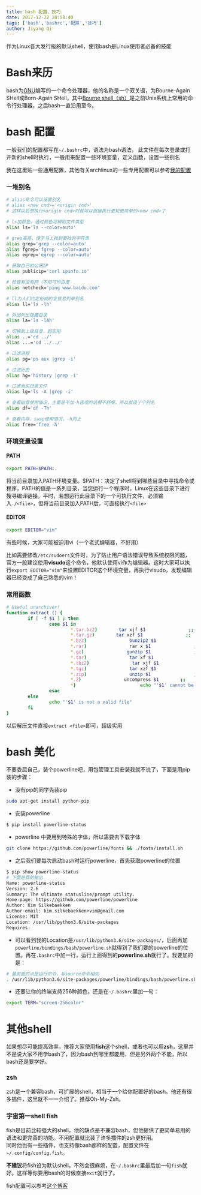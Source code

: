 ```yaml
---
title: bash 配置、技巧
date: 2017-12-22 20:58:40
tags: ['bash','bashrc','配置','技巧']
author: Jiyang Qi
---
```


作为Linux各大发行版的默认shell，使用bash是Linux使用者必备的技能

# Bash来历

bash为[GNU](https://zh.wikipedia.org/wiki/GNU)编写的一个命令处理器，他的名称是一个双关语，为Bourne-Again SHell或Born-Again SHell，其中[Bourne shell（sh）](https://zh.wikipedia.org/wiki/Bourne_shell)是之前Unix系统上常用的命令行处理器。之后bash一直沿用至今。

# bash 配置

一般我们的配置都写在`~/.bashrc`中，语法为bash语法， 此文件在每次登录或打开新的shell时执行，一般用来配置一些环境变量，定义函数，设置一些别名

我在这里贴一些通用配置，其他有关archlinux的一些专用配置可以参考[我的配置](https://github.com/qjy981010/vim-config/blob/master/.bashrc)

### 一堆别名
```bash
# alias命令可以设置别名
# alias <new cmd>='<origin cmd>'
# 这样以后想执行<origin cmd>时就可以直接执行更短更简单的<new cmd>了

# ls加颜色，通过颜色可辨别文件类型
alias ls='ls --color=auto'

# grep高亮，便于马上找到要找的字符串
alias grep='grep --color=auto' 
alias fgrep='fgrep --color=auto'
alias egrep='egrep --color=auto'

# 获取自己的公网IP
alias publicip='curl ipinfo.io'

# 检查有没有网（不用可怜百度
alias netcheck='ping www.baidu.com'

# ll为人们约定俗成的全信息列举别名
alias ll='ls -lh'

# 外加列出隐藏目录
alias la='ls -lAh'

# 切换到上级目录，超实用
alias ..='cd ../'
alias ...='cd ../../'

# 过滤进程
alias pg='ps aux |grep -i'

# 过滤历史
alias hg='history |grep -i'

# 过滤当前目录文件
alias lg='ls -A |grep -i'

# 查看磁盘使用情况，主要是不加-h选项的话很不舒服，所以就设了个别名
alias df='df -Th'

# 查看内存、swap使用情况，-h同上
alias free='free -h'
```

### 环境变量设置
#### PATH
```bash
export PATH=$PATH:.
```
将当前目录加入PATH环境变量。$PATH：决定了shell将到哪些目录中寻找命令或程序，PATH的值是一系列目录，当您运行一个程序时，Linux在这些目录下进行搜寻编译链接。平时，若想运行此目录下的一个可执行文件，必须输入`./<file>`，但将当前目录加入PATH后，可直接执行`<file>`

#### EDITOR
```bash
export EDITOR="vim"
```
有些时候，大家可能被迫用vi（一个老式编辑器，不好用）

比如需要修改`/etc/sudoers`文件时，为了防止用户语法错误导致系统权限问题， 官方一般建议使用**visudo**这个命令，他默认使用vi作为编辑器。这时大家可以执行`export EDITOR="vim"`来设置EDITOR这个环境变量，再执行visudo，发现编辑器已经变成了自己熟悉的vim！

### 常用函数
```bash
# Useful unarchiver!
function extract () {
        if [ -f $1 ] ; then
                case $1 in
                        *.tar.bz2)        tar xjf $1                ;;
                        *.tar.gz)        tar xzf $1                ;;
                        *.bz2)                bunzip2 $1                ;;
                        *.rar)                rar x $1                ;;
                        *.gz)                gunzip $1                ;;
                        *.tar)                tar xf $1                ;;
                        *.tbz2)                tar xjf $1                ;;
                        *.tgz)                tar xzf $1                ;;
                        *.zip)                unzip $1                ;;
                        *.Z)                uncompress $1        ;;
                        *)                        echo "'$1' cannot be extracted via extract()" ;;
                esac
        else
                echo "'$1' is not a valid file"
        fi
}
```
以后解压文件直接`extract <file>`即可，超级实用

# bash 美化

不要委屈自己，装个powerline吧，用包管理工具安装我就不说了，下面是用pip装的步骤：

- 没有pip的同学先装pip
```bash
sudo apt-get install python-pip
```

- 安装powerline
```bash
$ pip install powerline-status
```

- powerline 中要用到特殊的字体，所以需要去下载字体
```bash
git clone https://github.com/powerline/fonts && ./fonts/install.sh
```

- 之后我们要每次启动bash时运行powerline，首先获取powerline的位置
```bash
$ pip show powerline-status
# 下面是我的输出
Name: powerline-status
Version: 2.6
Summary: The ultimate statusline/prompt utility.
Home-page: https://github.com/powerline/powerline
Author: Kim Silkebaekken
Author-email: kim.silkebaekken+vim@gmail.com
License: MIT
Location: /usr/lib/python3.6/site-packages
Requires:
```

- 可以看到我的Location是`/usr/lib/python3.6/site-packages/`，后面再加`powerline/bindings/bash/powerline.sh`就得到了我们要的powerline的位置。再在`.bashrc`中加一行，运行上面得到的**powerline.sh**就行了。我要加的是：
```bash
# 最前面的点是运行命令，与source命令相同
. /usr/lib/python3.6/site-packages/powerline/bindings/bash/powerline.sh
```

- 还要让你的终端支持256种颜色，还是在`~/.bashrc`里加一句：
```bash
export TERM="screen-256color"
```

# 其他shell
如果想尽可能提高效率，推荐大家使用**fish**这个shell，或者也可以用**zsh**，这里并不是说大家不用学bash了，因为bash到哪里都能用，但是另外两个不能，所以bash还是要学好。
### zsh
zsh是一个兼容bash，可扩展的shell，相当于一个给你配置好的bash。他还有很多插件，这里就不一一介绍了。推荐Oh-My-Zsh。
### 宇宙第一shell  fish
fish是目前比较强大的shell，他的缺点是不兼容bash，但他提供了更简单易用的语法和更完善的功能。不用配置就比装了许多插件的zsh更好用。  
同时他也有一些插件，也支持像bash那样的配置，配置文件在`~/.config/config.fish`。

**不建议**将fish设为默认shell，不然会很麻烦，在`~/.bashrc`里最后加一句`fish`就好。这样等你要用bash的时候直接`exit`就行了。

fish配置可以参考[这个博客](https://www.jianshu.com/p/7ffd9d1af788)